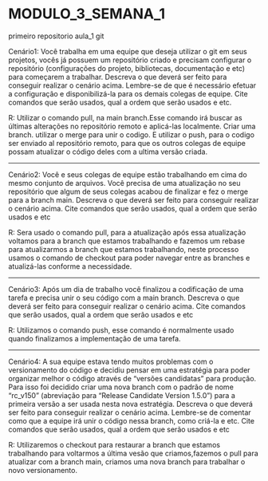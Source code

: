 # MODULO_3_SEMANA_1
 primeiro repositorio aula_1 git
 
 
Cenário1: Você trabalha em uma equipe que deseja utilizar o git em seus projetos, vocês já possuem um repositório criado e precisam configurar o repositório (configurações do projeto, bibliotecas, documentação e etc) para começarem a trabalhar.
Descreva o que deverá ser feito para conseguir realizar o cenário acima. Lembre-se de que é necessário efetuar a configuração e disponibilizá-la para os demais colegas de equipe. Cite comandos que serão usados, qual a ordem que serão usados e etc.

R: Utilizar o comando pull, na main branch.Esse comando irá buscar as últimas alterações no repositório remoto e 
   aplicá-las localmente.
   Criar uma branch.
   utilizar o merge para unir o codigo.
   E utilizar o push, para o codigo ser enviado al repositório remoto, para que os outros colegas de equipe          possam atualizar o código deles com a ultima versão criada. 
_________________________________________________________________________________________________________________

Cenário2: Você e seus colegas de equipe estão trabalhando em cima do mesmo conjunto de arquivos. Você precisa de uma atualização no seu repositório que algum de seus colegas acabou de finalizar e fez o merge para a branch main.
Descreva o que deverá ser feito para conseguir realizar o cenário acima. Cite comandos que serão usados, qual a ordem que serão usados e etc

R: Sera usado  o  comando pull, para a atualização
após essa atualização voltamos para a branch que estamos trabalhando e fazemos um rebase para atualizarmos a branch que estamos trabalhando, neste processo usamos o comando de checkout para poder navegar entre as branches e atualizá-las conforme a necessidade.
_______________________________________________________________________________________________________________
Cenário3: Após um dia de trabalho você finalizou a codificação de uma tarefa e precisa unir o seu código com a main branch.
Descreva o que deverá ser feito para conseguir realizar o cenário acima. Cite comandos que serão usados, qual a ordem que serão usados e etc

R: Utilizamos o comando push, esse comando é normalmente usado quando finalizamos a implementação de uma tarefa.
_________________________________________________________________________________________________________________
Cenário4: A sua equipe estava tendo muitos problemas com o versionamento do código e decidiu pensar em uma estratégia para poder organizar melhor o código através de “versões candidatas” para produção. Para isso foi decidido criar uma nova branch com o padrão de nome “rc_v150” (abreviação para “Release Candidate Version 1.5.0”) para a primeira versão a ser usada nesta nova estratégia.
Descreva o que deverá ser feito para conseguir realizar o cenário acima. Lembre-se de comentar como que a equipe irá unir o código nessa branch, como criá-la e etc. Cite comandos que serão usados, qual a ordem que serão usados e etc

R: Utilizaremos o checkout para restaurar a branch que estamos trabalhando para voltarmos a última vesão que criamos,fazemos o pull para atualizar com a branch main, criamos uma nova branch para trabalhar o novo versionamento.


